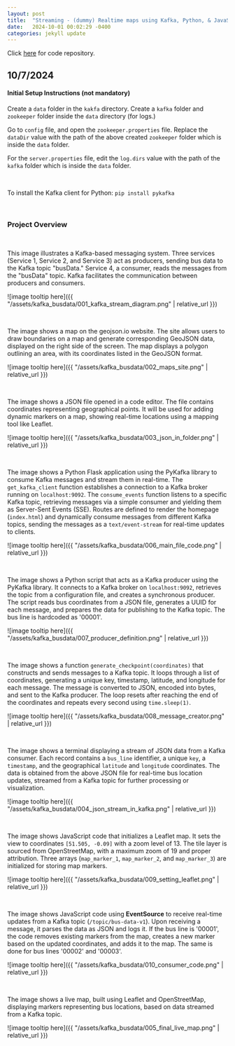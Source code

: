 ```yaml
---
layout: post
title:  "Streaming - (dummy) Realtime maps using Kafka, Python, & JavaScript"
date:   2024-10-01 00:02:29 -0400
categories: jekyll update
---
```


Click [here][repo-link] for code repository.


## 10/7/2024

#### Initial Setup Instructions (not mandatory)

Create a `data` folder in the `kakfa` directory. Create a `kafka` folder and `zookeeper` folder inside the `data` directory (for logs.)

Go to `config` file, and open the `zookeeper.properties` file. Replace the `dataDir` value with the path of the above created `zookeeper` folder which is inside the `data` folder.

For the `server.properties` file, edit the `log.dirs` value with the path of the `kafka` folder which is inside the `data` folder.

<br/>

To install the Kafka client for Python:
`pip install pykafka`

<br/>

### Project Overview

<br/>

This image illustrates a Kafka-based messaging system. Three services (Service 1, Service 2, and Service 3) act as producers, sending bus data to the Kafka topic "busData." Service 4, a consumer, reads the messages from the "busData" topic. Kafka facilitates the communication between producers and consumers.

![image tooltip here]({{ "/assets/kafka_busdata/001_kafka_stream_diagram.png" | relative_url }})

<br/>

The image shows a map on the geojson.io website. The site allows users to draw boundaries on a map and generate corresponding GeoJSON data, displayed on the right side of the screen. The map displays a polygon outlining an area, with its coordinates listed in the GeoJSON format.

![image tooltip here]({{ "/assets/kafka_busdata/002_maps_site.png" | relative_url }})

<br/>

The image shows a JSON file opened in a code editor. The file contains coordinates representing geographical points. It will be used for adding dynamic markers on a map, showing real-time locations using a mapping tool like Leaflet.

![image tooltip here]({{ "/assets/kafka_busdata/003_json_in_folder.png" | relative_url }})

<br/>

The image shows a Python Flask application using the PyKafka library to consume Kafka messages and stream them in real-time. The `get_kafka_client` function establishes a connection to a Kafka broker running on `localhost:9092`. The `consume_events` function listens to a specific Kafka topic, retrieving messages via a simple consumer and yielding them as Server-Sent Events (SSE). Routes are defined to render the homepage (`index.html`) and dynamically consume messages from different Kafka topics, sending the messages as a `text/event-stream` for real-time updates to clients.

![image tooltip here]({{ "/assets/kafka_busdata/006_main_file_code.png" | relative_url }})

<br/>

The image shows a Python script that acts as a Kafka producer using the PyKafka library. It connects to a Kafka broker on `localhost:9092`, retrieves the topic from a configuration file, and creates a synchronous producer. The script reads bus coordinates from a JSON file, generates a UUID for each message, and prepares the data for publishing to the Kafka topic. The bus line is hardcoded as '00001'.

![image tooltip here]({{ "/assets/kafka_busdata/007_producer_definition.png" | relative_url }})

<br/>

The image shows a function `generate_checkpoint(coordinates)` that constructs and sends messages to a Kafka topic. It loops through a list of coordinates, generating a unique key, timestamp, latitude, and longitude for each message. The message is converted to JSON, encoded into bytes, and sent to the Kafka producer. The loop resets after reaching the end of the coordinates and repeats every second using `time.sleep(1)`.

![image tooltip here]({{ "/assets/kafka_busdata/008_message_creator.png" | relative_url }})

<br/>

The image shows a terminal displaying a stream of JSON data from a Kafka consumer. Each record contains a `bus_line` identifier, a unique `key`, a `timestamp`, and the geographical `latitude` and `longitude` coordinates. The data is obtained from the above JSON file for real-time bus location updates, streamed from a Kafka topic for further processing or visualization.

![image tooltip here]({{ "/assets/kafka_busdata/004_json_stream_in_kafka.png" | relative_url }})

<br/>

The image shows JavaScript code that initializes a Leaflet map. It sets the view to coordinates `[51.505, -0.09]` with a zoom level of 13. The tile layer is sourced from OpenStreetMap, with a maximum zoom of 19 and proper attribution. Three arrays (`map_marker_1`, `map_marker_2`, and `map_marker_3`) are initialized for storing map markers.

![image tooltip here]({{ "/assets/kafka_busdata/009_setting_leaflet.png" | relative_url }})

<br/>

The image shows JavaScript code using **EventSource** to receive real-time updates from a Kafka topic (`/topic/bus-data-v1`). Upon receiving a message, it parses the data as JSON and logs it. If the bus line is '00001', the code removes existing markers from the map, creates a new marker based on the updated coordinates, and adds it to the map. The same is done for bus lines '00002' and '00003'.

![image tooltip here]({{ "/assets/kafka_busdata/010_consumer_code.png" | relative_url }})

<br/>

The image shows a live map, built using Leaflet and OpenStreetMap, displaying markers representing bus locations, based on data streamed from a Kafka topic.

![image tooltip here]({{ "/assets/kafka_busdata/005_final_live_map.png" | relative_url }})

<br/>

[repo-link]: https://github.com/siddhesh2263/kafka_busdata
